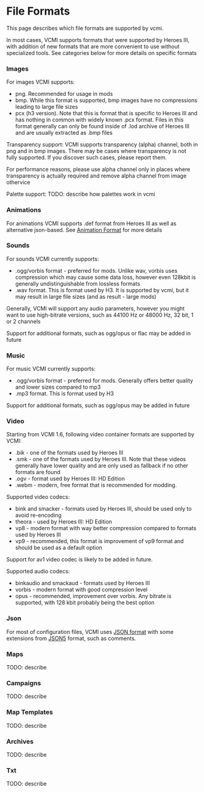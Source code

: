 # File Formats

This page describes which file formats are supported by vcmi. 

In most cases, VCMI supports formats that were supported by Heroes III, with addition of new formats that are more convenient to use without specialized tools. See categories below for more details on specific formats

### Images

For images VCMI supports:
- png. Recommended for usage in mods
- bmp. While this format is supported, bmp images have no compressions leading to large file sizes
- pcx (h3 version). Note that this is format that is specific to Heroes III and has nothing in common with widely known .pcx format. Files in this format generally can only be found inside of .lod archive of Heroes III and are usually extracted as .bmp files

Transparency support:
VCMI supports transparency (alpha) channel, both in png and in bmp images. There may be cases where transparency is not fully supported. If you discover such cases, please report them.

For performance reasons, please use alpha channel only in places where transparency is actually required and remove alpha channel from image othervice

Palette support:
TODO: describe how palettes work in vcmi

### Animations

For animations VCMI supports .def format from Heroes III as well as alternative json-based. See [Animation Format](Animation_Format.md) for more details

### Sounds

For sounds VCMI currently supports:
- .ogg/vorbis format - preferred for mods. Unlike wav, vorbis uses compression which may cause some data loss, however even 128kbit is generally undistinguishable from lossless formats
- .wav format. This is format used by H3. It is supported by vcmi, but it may result in large file sizes (and as result - large mods)

Generally, VCMI will support any audio parameters, however you might want to use high-bitrate versions, such as 44100 Hz or 48000 Hz, 32 bit, 1 or 2 channels

Support for additional formats, such as ogg/opus or flac may be added in future

### Music

For music VCMI currently supports:
- .ogg/vorbis format - preferred for mods. Generally offers better quality and lower sizes compared to mp3
- .mp3 format. This is format used by H3

Support for additional formats, such as ogg/opus may be added in future

### Video

Starting from VCMI 1.6, following video container formats are supported by VCMI:

- .bik - one of the formats used by Heroes III
- .smk - one of the formats used by Heroes III. Note that these videos generally have lower quality and are only used as fallback if no other formats are found
- .ogv - format used by Heroes III: HD Edition
- .webm - modern, free format that is recommended for modding.

Supported video codecs:
- bink and smacker - formats used by Heroes III, should be used only to avoid re-encoding
- theora - used by Heroes III: HD Edition
- vp8 - modern format with way better compression compared to formats used by Heroes III
- vp9 - recommended, this format is improvement of vp9 format and should be used as a default option

Support for av1 video codec is likely to be added in future.

Supported audio codecs:
- binkaudio and smackaud - formats used by Heroes III
- vorbis - modern format with good compression level
- opus - recommended, improvement over vorbis. Any bitrate is supported, with 128 kbit probably being the best option

### Json

For most of configuration files, VCMI uses [JSON format](http://en.wikipedia.org/wiki/Json) with some extensions from [JSON5](https://spec.json5.org/) format, such as comments.

### Maps

TODO: describe

### Campaigns

TODO: describe

### Map Templates

TODO: describe

### Archives

TODO: describe

### Txt

TODO: describe
